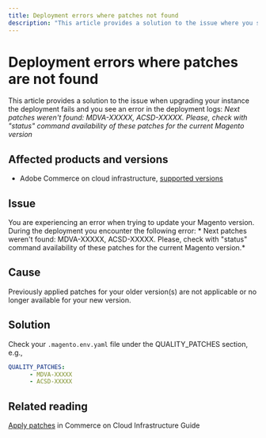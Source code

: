 ```yaml
---
title: Deployment errors where patches not found
description: "This article provides a solution to the issue where you see an error Next patches weren't found: <MDVA-XXXXX>, <ACSD-XXXXX>. Please, check with 'status' command availability of these patches for the current Magento version."
---
```


# Deployment errors where patches are not found

This article provides a solution to the issue when upgrading your instance the deployment fails and you see an error in the deployment logs: *Next patches weren't found: MDVA-XXXXX, ACSD-XXXXX. Please, check with "status" command availability of these patches for the current Magento version*

## Affected products and versions

* Adobe Commerce on cloud infrastructure, [supported versions](https://magento.com/sites/default/files/magento-software-lifecycle-policy.pdf)


## Issue

You are experiencing an error when trying to update your Magento version. During the deployment you encounter the following error: * Next patches weren't found: MDVA-XXXXX, ACSD-XXXXX. Please, check with "status" command availability of these patches for the current Magento version.*

## Cause

Previously applied patches for your older version(s) are not applicable or no longer available for your new version.

## Solution

Check your `.magento.env.yaml` file under the QUALITY_PATCHES section, e.g.,

```yaml
QUALITY_PATCHES:
      - MDVA-XXXXX
      - ACSD-XXXXX
```

## Related reading

[Apply patches](/docs/commerce-cloud-service/user-guide/develop/upgrade/apply-patches.html?lang=en#apply-a-patch-in-a-local-environment) in Commerce on Cloud Infrastructure Guide
